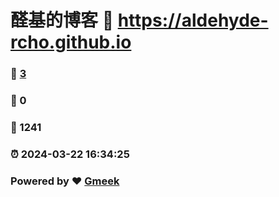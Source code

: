 # 醛基的博客 :link: https://aldehyde-rcho.github.io 
### :page_facing_up: [3](https://aldehyde-rcho.github.io/tag.html) 
### :speech_balloon: 0 
### :hibiscus: 1241 
### :alarm_clock: 2024-03-22 16:34:25 
### Powered by :heart: [Gmeek](https://github.com/Meekdai/Gmeek)
